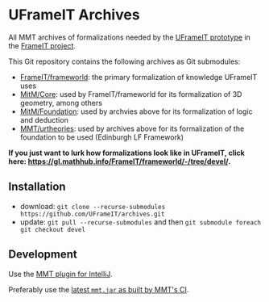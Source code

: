 # UFrameIT Archives

All MMT archives of formalizations needed by the [UFrameIT prototype](https://github.com/UFrameIT/UFrameIT) in the [FrameIT project](https://uframeit.github.io/).

This Git repository contains the following archives as Git submodules:

- [FrameIT/frameworld](https://gl.mathhub.info/FrameIT/frameworld/-/tree/devel): the primary formalization of knowledge UFrameIT uses
- [MitM/Core](https://gl.mathhub.info/MitM/core/-/tree/devel): used by FrameIT/frameworld for its formalization of 3D geometry, among others
- [MitM/Foundation](https://gl.mathhub.info/MitM/Foundation/-/tree/devel): used by archvies above for its formalization of logic and deduction
- [MMT/urtheories](https://gl.mathhub.info/MMT/urtheories/-/tree/devel): used by archives above for its formalization of the foundation to be used (Edinburgh LF Framework)

**If you just want to lurk how formalizations look like in UFrameIT, click here: <https://gl.mathhub.info/FrameIT/frameworld/-/tree/devel/>.**

## Installation

- download: `git clone --recurse-submodules https://github.com/UFrameIT/archives.git`
- update: `git pull --recurse-submodules` and then `git submodule foreach git checkout devel`

## Development

Use the [MMT plugin for IntelliJ](https://github.com/UniFormal/IntelliJ-MMT).

Preferably use the [latest `mmt.jar` as built by MMT's CI](https://github.com/UniFormal/MMT/actions?query=branch%3Adevel+event%3Apush+is%3Acompleted).
